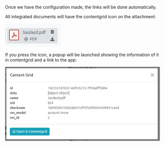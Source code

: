 Once we have the configuration made, the links will be done automatically.

All integrated documents will have the contentgrid icon on the attachment:

![ContentGrid Attachment](../static/img/contentgrid_attachment.png)

If you press the icon, a popup will be launched showing the information of it in contentgrid and a link to the app:

![ContentGrid Popup](../static/img/contentgrid_popup.png)

